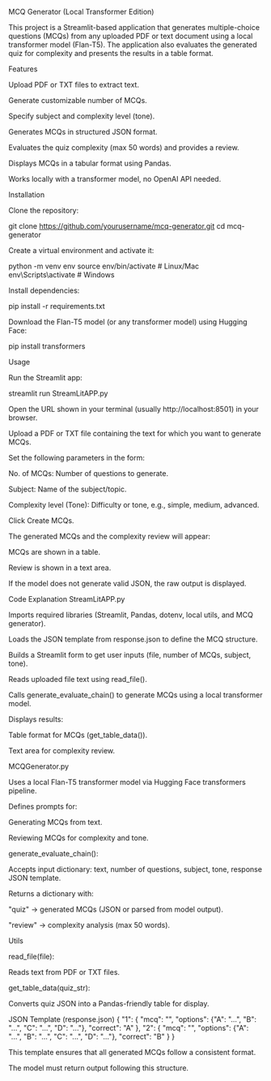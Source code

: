 MCQ Generator (Local Transformer Edition)

This project is a Streamlit-based application that generates multiple-choice questions (MCQs) from any uploaded PDF or text document using a local transformer model (Flan-T5). The application also evaluates the generated quiz for complexity and presents the results in a table format.

Features

Upload PDF or TXT files to extract text.

Generate customizable number of MCQs.

Specify subject and complexity level (tone).

Generates MCQs in structured JSON format.

Evaluates the quiz complexity (max 50 words) and provides a review.

Displays MCQs in a tabular format using Pandas.

Works locally with a transformer model, no OpenAI API needed.

Installation

Clone the repository:

git clone https://github.com/yourusername/mcq-generator.git
cd mcq-generator


Create a virtual environment and activate it:

python -m venv env
source env/bin/activate    # Linux/Mac
env\Scripts\activate       # Windows


Install dependencies:

pip install -r requirements.txt


Download the Flan-T5 model (or any transformer model) using Hugging Face:

pip install transformers

Usage

Run the Streamlit app:

streamlit run StreamLitAPP.py


Open the URL shown in your terminal (usually http://localhost:8501) in your browser.

Upload a PDF or TXT file containing the text for which you want to generate MCQs.

Set the following parameters in the form:

No. of MCQs: Number of questions to generate.

Subject: Name of the subject/topic.

Complexity level (Tone): Difficulty or tone, e.g., simple, medium, advanced.

Click Create MCQs.

The generated MCQs and the complexity review will appear:

MCQs are shown in a table.

Review is shown in a text area.

If the model does not generate valid JSON, the raw output is displayed.

Code Explanation
StreamLitAPP.py

Imports required libraries (Streamlit, Pandas, dotenv, local utils, and MCQ generator).

Loads the JSON template from response.json to define the MCQ structure.

Builds a Streamlit form to get user inputs (file, number of MCQs, subject, tone).

Reads uploaded file text using read_file().

Calls generate_evaluate_chain() to generate MCQs using a local transformer model.

Displays results:

Table format for MCQs (get_table_data()).

Text area for complexity review.

MCQGenerator.py

Uses a local Flan-T5 transformer model via Hugging Face transformers pipeline.

Defines prompts for:

Generating MCQs from text.

Reviewing MCQs for complexity and tone.

generate_evaluate_chain():

Accepts input dictionary: text, number of questions, subject, tone, response JSON template.

Returns a dictionary with:

"quiz" → generated MCQs (JSON or parsed from model output).

"review" → complexity analysis (max 50 words).

Utils

read_file(file):

Reads text from PDF or TXT files.

get_table_data(quiz_str):

Converts quiz JSON into a Pandas-friendly table for display.

JSON Template (response.json)
{
  "1": {
    "mcq": "<question1>",
    "options": {"A": "...", "B": "...", "C": "...", "D": "..."},
    "correct": "A"
  },
  "2": {
    "mcq": "<question2>",
    "options": {"A": "...", "B": "...", "C": "...", "D": "..."},
    "correct": "B"
  }
}


This template ensures that all generated MCQs follow a consistent format.

The model must return output following this structure.
